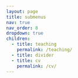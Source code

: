 ```yaml
---
layout: page
title: submenus
nav: true
nav_order: 8
dropdown: true
children:
  - title: teaching
    permalink: /teaching/
  - title: divider
  - title: cv
    permalink: /cv/
---
```

